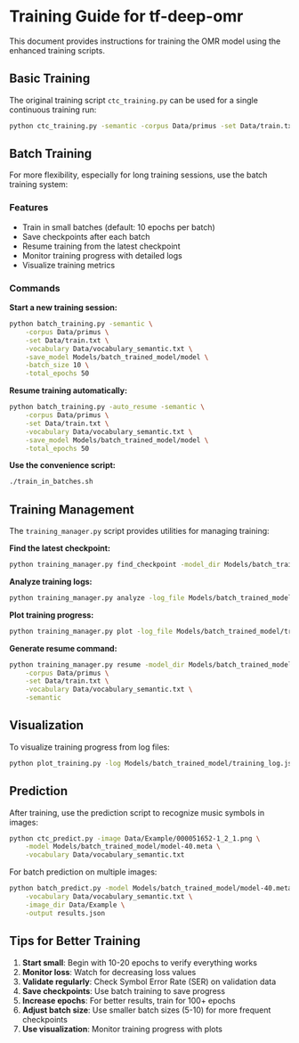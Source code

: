 # Training Guide for tf-deep-omr

This document provides instructions for training the OMR model using the enhanced training scripts.

## Basic Training

The original training script `ctc_training.py` can be used for a single continuous training run:

```bash
python ctc_training.py -semantic -corpus Data/primus -set Data/train.txt -vocabulary Data/vocabulary_semantic.txt -save_model Models/trained_semantic_model/model
```

## Batch Training

For more flexibility, especially for long training sessions, use the batch training system:

### Features

- Train in small batches (default: 10 epochs per batch)
- Save checkpoints after each batch
- Resume training from the latest checkpoint
- Monitor training progress with detailed logs
- Visualize training metrics

### Commands

**Start a new training session:**

```bash
python batch_training.py -semantic \
    -corpus Data/primus \
    -set Data/train.txt \
    -vocabulary Data/vocabulary_semantic.txt \
    -save_model Models/batch_trained_model/model \
    -batch_size 10 \
    -total_epochs 50
```

**Resume training automatically:**

```bash
python batch_training.py -auto_resume -semantic \
    -corpus Data/primus \
    -set Data/train.txt \
    -vocabulary Data/vocabulary_semantic.txt \
    -save_model Models/batch_trained_model/model \
    -total_epochs 50
```

**Use the convenience script:**

```bash
./train_in_batches.sh
```

## Training Management

The `training_manager.py` script provides utilities for managing training:

**Find the latest checkpoint:**

```bash
python training_manager.py find_checkpoint -model_dir Models/batch_trained_model
```

**Analyze training logs:**

```bash
python training_manager.py analyze -log_file Models/batch_trained_model/training_log.json
```

**Plot training progress:**

```bash
python training_manager.py plot -log_file Models/batch_trained_model/training_log.json -output training_plot.png
```

**Generate resume command:**

```bash
python training_manager.py resume -model_dir Models/batch_trained_model \
    -corpus Data/primus \
    -set Data/train.txt \
    -vocabulary Data/vocabulary_semantic.txt \
    -semantic
```

## Visualization

To visualize training progress from log files:

```bash
python plot_training.py -log Models/batch_trained_model/training_log.json -output training_plot.png
```

## Prediction

After training, use the prediction script to recognize music symbols in images:

```bash
python ctc_predict.py -image Data/Example/000051652-1_2_1.png \
    -model Models/batch_trained_model/model-40.meta \
    -vocabulary Data/vocabulary_semantic.txt
```

For batch prediction on multiple images:

```bash
python batch_predict.py -model Models/batch_trained_model/model-40.meta \
    -vocabulary Data/vocabulary_semantic.txt \
    -image_dir Data/Example \
    -output results.json
```

## Tips for Better Training

1. **Start small**: Begin with 10-20 epochs to verify everything works
2. **Monitor loss**: Watch for decreasing loss values
3. **Validate regularly**: Check Symbol Error Rate (SER) on validation data
4. **Save checkpoints**: Use batch training to save progress
5. **Increase epochs**: For better results, train for 100+ epochs
6. **Adjust batch size**: Use smaller batch sizes (5-10) for more frequent checkpoints
7. **Use visualization**: Monitor training progress with plots
